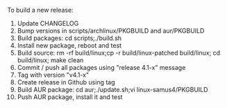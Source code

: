 To build a new release:

1. Update CHANGELOG
2. Bump versions in scripts/archlinux/PKGBUILD and aur/PKGBUILD
3. Build packages: cd scripts;./build.sh
4. Install new package, reboot and test
5. Build source: rm -rf build/linux;cp -r build/linux-patched build/linux; cd build/linux; make clean
6. Commit / push all packages using "release 4.1-x" message
7. Tag with version "v4.1-x"
8. Create release in Github using tag
9. Build AUR package: cd aur;./update.sh;vi linux-samus4/PKGBUILD
10. Push AUR package, install it and test


